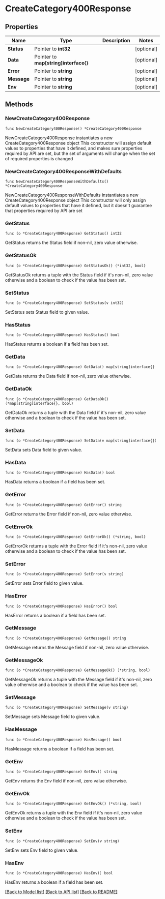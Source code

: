 # CreateCategory400Response

## Properties

Name | Type | Description | Notes
------------ | ------------- | ------------- | -------------
**Status** | Pointer to **int32** |  | [optional] 
**Data** | Pointer to **map[string]interface{}** |  | [optional] 
**Error** | Pointer to **string** |  | [optional] 
**Message** | Pointer to **string** |  | [optional] 
**Env** | Pointer to **string** |  | [optional] 

## Methods

### NewCreateCategory400Response

`func NewCreateCategory400Response() *CreateCategory400Response`

NewCreateCategory400Response instantiates a new CreateCategory400Response object
This constructor will assign default values to properties that have it defined,
and makes sure properties required by API are set, but the set of arguments
will change when the set of required properties is changed

### NewCreateCategory400ResponseWithDefaults

`func NewCreateCategory400ResponseWithDefaults() *CreateCategory400Response`

NewCreateCategory400ResponseWithDefaults instantiates a new CreateCategory400Response object
This constructor will only assign default values to properties that have it defined,
but it doesn't guarantee that properties required by API are set

### GetStatus

`func (o *CreateCategory400Response) GetStatus() int32`

GetStatus returns the Status field if non-nil, zero value otherwise.

### GetStatusOk

`func (o *CreateCategory400Response) GetStatusOk() (*int32, bool)`

GetStatusOk returns a tuple with the Status field if it's non-nil, zero value otherwise
and a boolean to check if the value has been set.

### SetStatus

`func (o *CreateCategory400Response) SetStatus(v int32)`

SetStatus sets Status field to given value.

### HasStatus

`func (o *CreateCategory400Response) HasStatus() bool`

HasStatus returns a boolean if a field has been set.

### GetData

`func (o *CreateCategory400Response) GetData() map[string]interface{}`

GetData returns the Data field if non-nil, zero value otherwise.

### GetDataOk

`func (o *CreateCategory400Response) GetDataOk() (*map[string]interface{}, bool)`

GetDataOk returns a tuple with the Data field if it's non-nil, zero value otherwise
and a boolean to check if the value has been set.

### SetData

`func (o *CreateCategory400Response) SetData(v map[string]interface{})`

SetData sets Data field to given value.

### HasData

`func (o *CreateCategory400Response) HasData() bool`

HasData returns a boolean if a field has been set.

### GetError

`func (o *CreateCategory400Response) GetError() string`

GetError returns the Error field if non-nil, zero value otherwise.

### GetErrorOk

`func (o *CreateCategory400Response) GetErrorOk() (*string, bool)`

GetErrorOk returns a tuple with the Error field if it's non-nil, zero value otherwise
and a boolean to check if the value has been set.

### SetError

`func (o *CreateCategory400Response) SetError(v string)`

SetError sets Error field to given value.

### HasError

`func (o *CreateCategory400Response) HasError() bool`

HasError returns a boolean if a field has been set.

### GetMessage

`func (o *CreateCategory400Response) GetMessage() string`

GetMessage returns the Message field if non-nil, zero value otherwise.

### GetMessageOk

`func (o *CreateCategory400Response) GetMessageOk() (*string, bool)`

GetMessageOk returns a tuple with the Message field if it's non-nil, zero value otherwise
and a boolean to check if the value has been set.

### SetMessage

`func (o *CreateCategory400Response) SetMessage(v string)`

SetMessage sets Message field to given value.

### HasMessage

`func (o *CreateCategory400Response) HasMessage() bool`

HasMessage returns a boolean if a field has been set.

### GetEnv

`func (o *CreateCategory400Response) GetEnv() string`

GetEnv returns the Env field if non-nil, zero value otherwise.

### GetEnvOk

`func (o *CreateCategory400Response) GetEnvOk() (*string, bool)`

GetEnvOk returns a tuple with the Env field if it's non-nil, zero value otherwise
and a boolean to check if the value has been set.

### SetEnv

`func (o *CreateCategory400Response) SetEnv(v string)`

SetEnv sets Env field to given value.

### HasEnv

`func (o *CreateCategory400Response) HasEnv() bool`

HasEnv returns a boolean if a field has been set.


[[Back to Model list]](../README.md#documentation-for-models) [[Back to API list]](../README.md#documentation-for-api-endpoints) [[Back to README]](../README.md)


